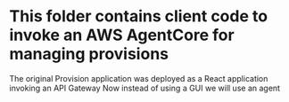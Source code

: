 # This folder contains client code to invoke an AWS AgentCore for managing provisions

The original Provision application was deployed as a React application invoking an API Gateway
Now instead of using a GUI we will use an agent